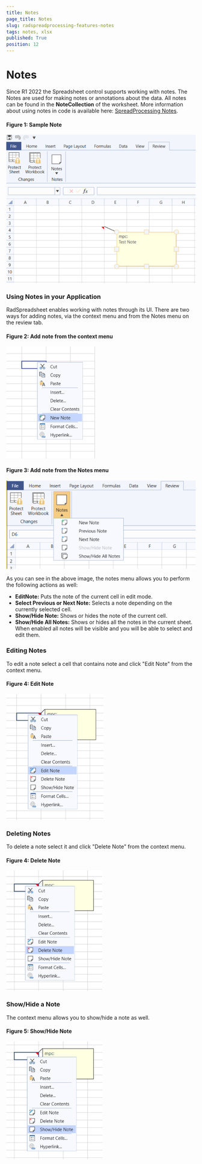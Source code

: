 ```yaml
---
title: Notes
page_title: Notes 
slug: radspreadprocessing-features-notes
tags: notes, xlsx
published: True
position: 12
---
```


# Notes

Since R1 2022 the Spreadsheet control supports working with notes. The Notes are used for making notes or annotations about the data. All notes can be found in the __NoteCollection__ of the worksheet. More information about using notes in code is available here: [SpreadProcessing Notes](https://docs.telerik.com/devtools/document-processing/libraries/radspreadprocessing/features/notes).

#### Figure 1: Sample Note

![RadSpreadProcessing Notes](images/RadSpreadProcessing_Notes_03.png)

### Using Notes in your  Application

RadSpreadsheet enables working with notes through its UI. There are two ways for adding notes, via the context menu and from the Notes menu on the review tab.

#### Figure 2: Add note from the context menu

![RadSpreadProcessing Notes](images/RadSpreadProcessing_Notes_01.png)

#### Figure 3: Add note from the Notes menu

![RadSpreadProcessing Notes](images/RadSpreadProcessing_Notes_02.png)

As you can see in the above image, the notes menu allows you to perform the following actions as well:

* __EditNote:__ Puts the note of the current cell in edit mode.
* __Select Previous or Next Note:__ Selects a note depending on the currently selected cell. 
* __Show/Hide Note:__ Shows or hides the note of the current cell. 
* __Show/Hide All Notes:__ Shows or hides all the notes in the current sheet. When enabled all notes will be visible and you will be able to select and edit them. 

### Editing Notes

To edit a note select a cell that contains note and click "Edit Note" from the context menu.

#### Figure 4: Edit Note

![RadSpreadProcessing Notes](images/RadSpreadProcessing_Notes_04.png)

### Deleting Notes

To delete a note select it and click "Delete Note" from the context menu.

#### Figure 4: Delete Note

![RadSpreadProcessing Notes](images/RadSpreadProcessing_Notes_05.png)

### Show/Hide a Note

The context menu allows you to show/hide a note as well. 

#### Figure 5: Show/Hide Note

![RadSpreadProcessing Notes](images/RadSpreadProcessing_Notes_06.png)